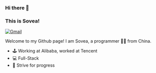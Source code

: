### Hi there 👋 
### This is Sovea!

[![Gmail](https://img.shields.io/badge/-Gmail-c14438?style=flat&logo=Gmail&logoColor=white)](mailto:harleyhhh423@gmail.com)

Welcome to my Github page! I am Sovea, a programmer 👨🏻 from China.

- 🕹️ Working at Alibaba, worked at Tencent
- 💻 Full-Stack
- 🔋 Strive for progress
